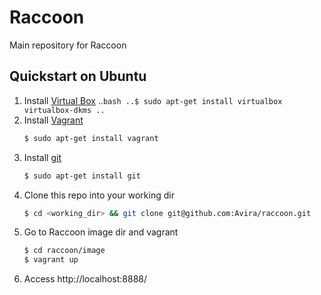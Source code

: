 Raccoon
=======

Main repository for Raccoon


Quickstart on Ubuntu
--------------------

1. Install [Virtual Box](https://www.virtualbox.org/wiki/Downloads)
..```bash
..$ sudo apt-get install virtualbox virtualbox-dkms
..```
2. Install [Vagrant](https://www.vagrantup.com/downloads.html)
	```bash
	$ sudo apt-get install vagrant
	```
3. Install [git](https://git-scm.com/downloads)
	```bash
	$ sudo apt-get install git
	```
4. Clone this repo into your working dir
	```bash
	$ cd <working_dir> && git clone git@github.com:Avira/raccoon.git
	```
5. Go to Raccoon image dir and vagrant
	```bash
	$ cd raccoon/image
	$ vagrant up
	```
6. Access http://localhost:8888/


